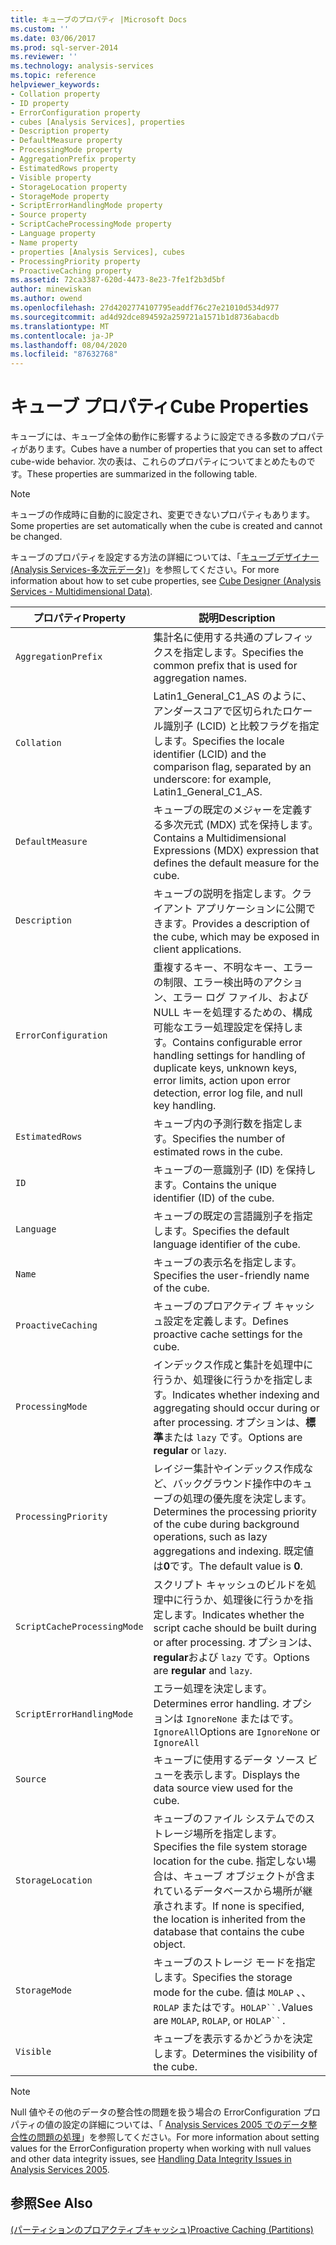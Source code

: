 ```yaml
---
title: キューブのプロパティ |Microsoft Docs
ms.custom: ''
ms.date: 03/06/2017
ms.prod: sql-server-2014
ms.reviewer: ''
ms.technology: analysis-services
ms.topic: reference
helpviewer_keywords:
- Collation property
- ID property
- ErrorConfiguration property
- cubes [Analysis Services], properties
- Description property
- DefaultMeasure property
- ProcessingMode property
- AggregationPrefix property
- EstimatedRows property
- Visible property
- StorageLocation property
- StorageMode property
- ScriptErrorHandlingMode property
- Source property
- ScriptCacheProcessingMode property
- Language property
- Name property
- properties [Analysis Services], cubes
- ProcessingPriority property
- ProactiveCaching property
ms.assetid: 72ca3387-620d-4473-8e23-7fe1f2b3d5bf
author: minewiskan
ms.author: owend
ms.openlocfilehash: 27d4202774107795eaddf76c27e21010d534d977
ms.sourcegitcommit: ad4d92dce894592a259721a1571b1d8736abacdb
ms.translationtype: MT
ms.contentlocale: ja-JP
ms.lasthandoff: 08/04/2020
ms.locfileid: "87632768"
---
```

# <a name="cube-properties"></a><span data-ttu-id="147e1-102">キューブ プロパティ</span><span class="sxs-lookup"><span data-stu-id="147e1-102">Cube Properties</span></span>
  <span data-ttu-id="147e1-103">キューブには、キューブ全体の動作に影響するように設定できる多数のプロパティがあります。</span><span class="sxs-lookup"><span data-stu-id="147e1-103">Cubes have a number of properties that you can set to affect cube-wide behavior.</span></span> <span data-ttu-id="147e1-104">次の表は、これらのプロパティについてまとめたものです。</span><span class="sxs-lookup"><span data-stu-id="147e1-104">These properties are summarized in the following table.</span></span>  
  
> [!NOTE]  
>  <span data-ttu-id="147e1-105">キューブの作成時に自動的に設定され、変更できないプロパティもあります。</span><span class="sxs-lookup"><span data-stu-id="147e1-105">Some properties are set automatically when the cube is created and cannot be changed.</span></span>  
  
 <span data-ttu-id="147e1-106">キューブのプロパティを設定する方法の詳細については、「[キューブデザイナー &#40;Analysis Services-多次元データ&#41;](../cube-designer-analysis-services-multidimensional-data.md)」を参照してください。</span><span class="sxs-lookup"><span data-stu-id="147e1-106">For more information about how to set cube properties, see [Cube Designer &#40;Analysis Services - Multidimensional Data&#41;](../cube-designer-analysis-services-multidimensional-data.md).</span></span>  
  
|<span data-ttu-id="147e1-107">プロパティ</span><span class="sxs-lookup"><span data-stu-id="147e1-107">Property</span></span>|<span data-ttu-id="147e1-108">説明</span><span class="sxs-lookup"><span data-stu-id="147e1-108">Description</span></span>|  
|--------------|-----------------|  
|`AggregationPrefix`|<span data-ttu-id="147e1-109">集計名に使用する共通のプレフィックスを指定します。</span><span class="sxs-lookup"><span data-stu-id="147e1-109">Specifies the common prefix that is used for aggregation names.</span></span>|  
|`Collation`|<span data-ttu-id="147e1-110">Latin1_General_C1_AS のように、アンダースコアで区切られたロケール識別子 (LCID) と比較フラグを指定します。</span><span class="sxs-lookup"><span data-stu-id="147e1-110">Specifies the locale identifier (LCID) and the comparison flag, separated by an underscore: for example, Latin1_General_C1_AS.</span></span>|  
|`DefaultMeasure`|<span data-ttu-id="147e1-111">キューブの既定のメジャーを定義する多次元式 (MDX) 式を保持します。</span><span class="sxs-lookup"><span data-stu-id="147e1-111">Contains a Multidimensional Expressions (MDX) expression that defines the default measure for the cube.</span></span>|  
|`Description`|<span data-ttu-id="147e1-112">キューブの説明を指定します。クライアント アプリケーションに公開できます。</span><span class="sxs-lookup"><span data-stu-id="147e1-112">Provides a description of the cube, which may be exposed in client applications.</span></span>|  
|`ErrorConfiguration`|<span data-ttu-id="147e1-113">重複するキー、不明なキー、エラーの制限、エラー検出時のアクション、エラー ログ ファイル、および NULL キーを処理するための、構成可能なエラー処理設定を保持します。</span><span class="sxs-lookup"><span data-stu-id="147e1-113">Contains configurable error handling settings for handling of duplicate keys, unknown keys, error limits, action upon error detection, error log file, and null key handling.</span></span>|  
|`EstimatedRows`|<span data-ttu-id="147e1-114">キューブ内の予測行数を指定します。</span><span class="sxs-lookup"><span data-stu-id="147e1-114">Specifies the number of estimated rows in the cube.</span></span>|  
|`ID`|<span data-ttu-id="147e1-115">キューブの一意識別子 (ID) を保持します。</span><span class="sxs-lookup"><span data-stu-id="147e1-115">Contains the unique identifier (ID) of the cube.</span></span>|  
|`Language`|<span data-ttu-id="147e1-116">キューブの既定の言語識別子を指定します。</span><span class="sxs-lookup"><span data-stu-id="147e1-116">Specifies the default language identifier of the cube.</span></span>|  
|`Name`|<span data-ttu-id="147e1-117">キューブの表示名を指定します。</span><span class="sxs-lookup"><span data-stu-id="147e1-117">Specifies the user-friendly name of the cube.</span></span>|  
|`ProactiveCaching`|<span data-ttu-id="147e1-118">キューブのプロアクティブ キャッシュ設定を定義します。</span><span class="sxs-lookup"><span data-stu-id="147e1-118">Defines proactive cache settings for the cube.</span></span>|  
|`ProcessingMode`|<span data-ttu-id="147e1-119">インデックス作成と集計を処理中に行うか、処理後に行うかを指定します。</span><span class="sxs-lookup"><span data-stu-id="147e1-119">Indicates whether indexing and aggregating should occur during or after processing.</span></span> <span data-ttu-id="147e1-120">オプションは、**標準**または `lazy` です。</span><span class="sxs-lookup"><span data-stu-id="147e1-120">Options are **regular** or `lazy`.</span></span>|  
|`ProcessingPriority`|<span data-ttu-id="147e1-121">レイジー集計やインデックス作成など、バックグラウンド操作中のキューブの処理の優先度を決定します。</span><span class="sxs-lookup"><span data-stu-id="147e1-121">Determines the processing priority of the cube during background operations, such as lazy aggregations and indexing.</span></span> <span data-ttu-id="147e1-122">既定値は**0**です。</span><span class="sxs-lookup"><span data-stu-id="147e1-122">The default value is **0**.</span></span>|  
|`ScriptCacheProcessingMode`|<span data-ttu-id="147e1-123">スクリプト キャッシュのビルドを処理中に行うか、処理後に行うかを指定します。</span><span class="sxs-lookup"><span data-stu-id="147e1-123">Indicates whether the script cache should be built during or after processing.</span></span> <span data-ttu-id="147e1-124">オプションは、 **regular**および `lazy` です。</span><span class="sxs-lookup"><span data-stu-id="147e1-124">Options are **regular** and `lazy`.</span></span>|  
|`ScriptErrorHandlingMode`|<span data-ttu-id="147e1-125">エラー処理を決定します。</span><span class="sxs-lookup"><span data-stu-id="147e1-125">Determines error handling.</span></span> <span data-ttu-id="147e1-126">オプションは `IgnoreNone` またはです。`IgnoreAll`</span><span class="sxs-lookup"><span data-stu-id="147e1-126">Options are `IgnoreNone` or `IgnoreAll`</span></span>|  
|`Source`|<span data-ttu-id="147e1-127">キューブに使用するデータ ソース ビューを表示します。</span><span class="sxs-lookup"><span data-stu-id="147e1-127">Displays the data source view used for the cube.</span></span>|  
|`StorageLocation`|<span data-ttu-id="147e1-128">キューブのファイル システムでのストレージ場所を指定します。</span><span class="sxs-lookup"><span data-stu-id="147e1-128">Specifies the file system storage location for the cube.</span></span> <span data-ttu-id="147e1-129">指定しない場合は、キューブ オブジェクトが含まれているデータベースから場所が継承されます。</span><span class="sxs-lookup"><span data-stu-id="147e1-129">If none is specified, the location is inherited from the database that contains the cube object.</span></span>|  
|`StorageMode`|<span data-ttu-id="147e1-130">キューブのストレージ モードを指定します。</span><span class="sxs-lookup"><span data-stu-id="147e1-130">Specifies the storage mode for the cube.</span></span> <span data-ttu-id="147e1-131">値は `MOLAP` 、、 `ROLAP` またはです。`HOLAP``.`</span><span class="sxs-lookup"><span data-stu-id="147e1-131">Values are `MOLAP`, `ROLAP`, or `HOLAP``.`</span></span>|  
|`Visible`|<span data-ttu-id="147e1-132">キューブを表示するかどうかを決定します。</span><span class="sxs-lookup"><span data-stu-id="147e1-132">Determines the visibility of the cube.</span></span>|  
  
> [!NOTE]  
>  <span data-ttu-id="147e1-133">Null 値やその他のデータの整合性の問題を扱う場合の ErrorConfiguration プロパティの値の設定の詳細については、「 [Analysis Services 2005 でのデータ整合性の問題の処理](https://go.microsoft.com/fwlink/?LinkId=81891)」を参照してください。</span><span class="sxs-lookup"><span data-stu-id="147e1-133">For more information about setting values for the ErrorConfiguration property when working with null values and other data integrity issues, see [Handling Data Integrity Issues in Analysis Services 2005](https://go.microsoft.com/fwlink/?LinkId=81891).</span></span>  
  
## <a name="see-also"></a><span data-ttu-id="147e1-134">参照</span><span class="sxs-lookup"><span data-stu-id="147e1-134">See Also</span></span>  
 [<span data-ttu-id="147e1-135">&#40;パーティションのプロアクティブキャッシュ&#41;</span><span class="sxs-lookup"><span data-stu-id="147e1-135">Proactive Caching &#40;Partitions&#41;</span></span>](partitions-proactive-caching.md)  
  
  
